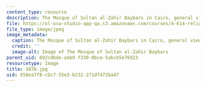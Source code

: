 ```yaml
---
content_type: resource
description: The Mosque of Sultan al-Zahir Baybars in Cairo, general view.
file: https://ol-ocw-studio-app-qa.s3.amazonaws.com/courses/4-614-religious-architecture-and-islamic-cultures-fall-2002/658ea7f8cbc755e3b232271df472ba47_1076.jpg
file_type: image/jpeg
image_metadata:
  caption: The Mosque of Sultan al-Zahir Baybars in Cairo, general view.
  credit: ''
  image-alt: Image of The Mosque of Sultan al-Zahir Baybars
parent_uid: 692c4bde-ade9-f330-0bce-5abcb5e76923
resourcetype: Image
title: 1076.jpg
uid: 658ea7f8-cbc7-55e3-b232-271df472ba47
---
```

